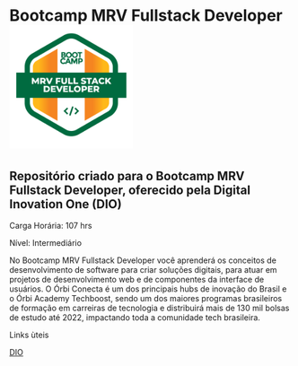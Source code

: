 # Bootcamp MRV Fullstack Developer  <img src=https://github.com/viniciuskurt/Bootcamp-Dio-MRV-Fullstack-Developer/blob/main/img/logo-booctamp-MRV.png height="220px" />

## Repositório criado para o Bootcamp MRV Fullstack Developer, oferecido pela Digital Inovation One (DIO)

Carga Horária: 107 hrs

Nível: Intermediário


No Bootcamp MRV Fullstack Developer você aprenderá os conceitos de desenvolvimento de software para criar soluções digitais, para atuar em projetos de desenvolvimento web e de componentes da interface de usuários. O Órbi Conecta é um dos principais hubs de inovação do Brasil e o Órbi Academy Techboost, sendo um dos maiores programas brasileiros de formação em carreiras de tecnologia e distribuirá mais de 130 mil bolsas de estudo até 2022, impactando toda a comunidade tech brasileira.

Links ùteis

[DIO](https://web.dio.me/home)
